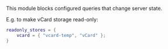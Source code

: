 This module blocks configured queries that change server state.

E.g. to make vCard storage read-only:

``` lua
readonly_stores = {
	vcard = { "vcard-temp", "vCard" };
}
```
